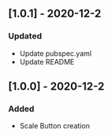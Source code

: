 ## [1.0.1] - 2020-12-2

### Updated
- Update pubspec.yaml
- Update README

## [1.0.0] - 2020-12-2

### Added
- Scale Button creation

